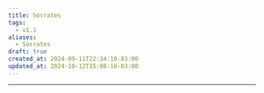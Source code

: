 ```yaml
---
title: Sócrates
tags:
  - v1.1
aliases:
  - Sócrates
draft: true
created_at: 2024-09-11T22:34:10-03:00
updated_at: 2024-10-12T15:08:16-03:00
---
```



---

